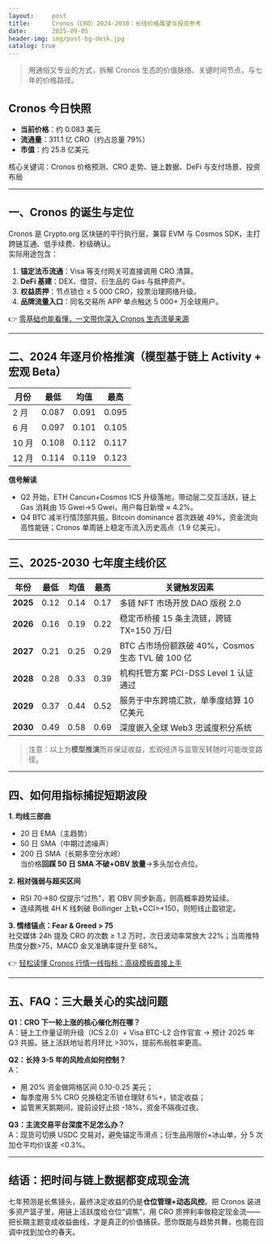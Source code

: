 ```yaml
---
layout:     post
title:      Cronos（CRO）2024-2030：长线价格展望与投资参考
date:       2025-09-05
header-img: img/post-bg-desk.jpg
catalog: true
---
```


> 用通俗又专业的方式，拆解 Cronos 生态的价值脉络、关键时间节点，与七年的价格路径。  

## Cronos 今日快照  
- **当前价格**：约 0.083 美元  
- **流通量**：311.1 亿 CRO（约占总量 79%）  
- **市值**：约 25.8 亿美元  

核心关键词：Cronos 价格预测、CRO 走势、链上数据、DeFi 与支付场景、投资布局

---

## 一、Cronos 的诞生与定位  
Cronos 是 Crypto.org 区块链的平行执行层，兼容 EVM 与 Cosmos SDK，主打跨链互通、低手续费、秒级确认。  
实际用途包含：  
1. **锚定法币流通**：Visa 等支付网关可直接调用 CRO 清算。  
2. **DeFi 基建**：DEX、借贷、衍生品的 Gas 与抵押资产。  
3. **权益质押**：节点锁仓 ≥ 5 000 CRO，投票治理网络升级。  
4. **品牌流量入口**：同名交易所 APP 单点触达 5 000+ 万全球用户。

👉 [零基础也能看懂，一文带你深入 Cronos 生态流量来源](https://okxdog.com/)

---

## 二、2024 年逐月价格推演（模型基于链上 Activity + 宏观 Beta）

| 月份 | 最低 | 均值 | 最高 |
|------|------|------|------|
| 2 月 | 0.087 | 0.091 | 0.095 |
| 6 月 | 0.097 | 0.101 | 0.105 |
| 10 月 | 0.108 | 0.112 | 0.117 |
| 12 月 | 0.114 | 0.119 | 0.123 |

**信号解读**  
- Q2 开始，ETH Cancun+Cosmos ICS 升级落地，带动层二交互活跃，链上 Gas 消耗由 15 Gwei→5 Gwei，用户每日新增 ≈ 4.2%。  
- Q4 BTC 减半行情顶部共振，Bitcoin dominance 首次跌破 49%，资金流向高性能链；Cronos 单周链上稳定币流入历史高点（1.9 亿美元）。

---

## 三、2025-2030 七年度主线价区

| 年份 | 最低 | 均值 | 最高 | 关键触发因素 |
|------|------|------|------|----------------|
| **2025** | 0.12 | 0.14 | 0.17 | 多链 NFT 市场开放 DAO 版税 2.0 |
| **2026** | 0.16 | 0.19 | 0.22 | 稳定币桥接 15 条主流链，跨链 TX=150 万/日 |
| **2027** | 0.21 | 0.25 | 0.29 | BTC 占市场份额跌破 40%，Cosmos 生态 TVL 破 100 亿 |
| **2028** | 0.28 | 0.33 | 0.39 | 机构托管方案 PCI-DSS Level 1 认证通过 |
| **2029** | 0.37 | 0.44 | 0.52 | 服务于中东跨境汇款，单季度结算 10 亿美元 |
| **2030** | 0.49 | 0.58 | 0.69 | 深度嵌入全球 Web3 忠诚度积分系统 |

> 注意：以上为**模型推演**而非保证收益，宏观经济与监管反转随时可能改变路径。

---

## 四、如何用指标捕捉短期波段  

**1. 均线三部曲**  
- 20 日 EMA（主趋势）  
- 50 日 SMA（中期过滤噪声）  
- 200 日 SMA（长期多空分水岭）  
当价格**回踩 50 日 SMA 不破+OBV 放量**→多头加仓点位。

**2. 相对强弱与超买区间**  
- RSI 70→80 仅提示“过热”，若 OBV 同步新高，则高概率趋势延续。  
- 连续两根 4H K 线刺破 Bollinger 上轨+CCI>+150，则短线止盈锁定。

**3. 情绪锚点：Fear & Greed > 75**  
社交媒体 24h 提及 CRO 的次数 ≥ 1.2 万时，次日波动率常放大 22%；当周推特热度分数>75，MACD 金叉准确率提升至 68%。

👉 [轻松读懂 Cronos 行情一线指标：高级模板直接上手](https://okxdog.com/)

---

## 五、FAQ：三大最关心的实战问题

**Q1：CRO 下一轮上涨的核心催化剂在哪？**  
A：链上工作量证明升级（ICS 2.0）+ Visa BTC-L2 合作官宣 → 预计 2025 年 Q3 共振。链上活跃地址若月环比 >30%，提前布局胜率更高。

**Q2：长持 3-5 年的风险点如何控制？**  
A：  
- 用 20% 资金做网格区间 0.10-0.25 美元；  
- 每季度用 5% CRO 兑换稳定币锁仓理财 6%+，锁定收益；  
- 监管黑天鹅期间，提前设好止损 -18%，资金不隔夜过夜。

**Q3：主流交易平台深度不足怎么办？**  
A：现货可切换 USDC 交易对，避免锚定币滑点；衍生品用限价+冰山单，分 5 次加仓平均价误差 <0.3%。

---

## 结语：把时间与链上数据都变成现金流  

七年预测是长焦镜头，最终决定收益的仍是**仓位管理+动态风控**。把 Cronos 装进多资产篮子里，用链上活跃度给仓位“调焦”，用 CRO 质押利率做稳定现金流——把长期主题变成收益曲线，才是真正的价值捕获。愿你既能与趋势共舞，也能在回调中找到加仓的春天。